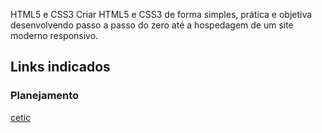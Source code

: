 HTML5 e CSS3
Criar HTML5 e CSS3 de forma simples, prática e objetiva desenvolvendo passo a passo do zero até a hospedagem de um site moderno responsivo.
## Links indicados
### Planejamento
[cetic](https://www.cetic.br/)
